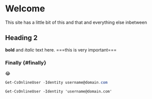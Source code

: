 # Welcome
This site has a little bit of this and that and everything else inbetween
## Heading 2
**bold** and *italic* text here. ===this is very important===
### Finally {#finally}
😂
```powershell
Get-CsOnlineUser -Identity username@domain.com
```
```posh
Get-CsOnlineUser -Identity 'username@domain.com'
```
